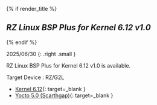 {% if render_title %}

## *RZ Linux BSP Plus for Kernel 6.12 v1.0*

{% endif %}

2025/06/30
{: .right .small }

RZ Linux BSP Plus for Kernel 6.12 v1.0 is available.

Target Device : RZ/G2L

* [Kernel 6.12](https://www.kernel.org/doc/html/v6.12/){: target=_blank }
* [Yocto 5.0 (Scarthgap)](https://docs.yoctoproject.org/next/migration-guides/release-5.0.html){: target=_blank }

